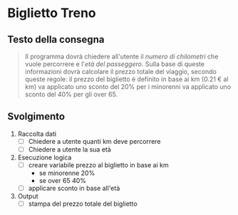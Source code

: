 # Biglietto Treno

## Testo della consegna
> Il programma dovrà chiedere all'utente il *numero di chilometri* che vuole percorrere e l'*età del passeggero*.
Sulla base di queste informazioni dovrà calcolare il prezzo totale del viaggio, secondo queste regole:
il prezzo del biglietto è definito in base ai km (0.21 € al km)
va applicato uno sconto del 20% per i minorenni
va applicato uno sconto del 40% per gli over 65.

## Svolgimento
1. Raccolta dati
    - [ ] Chiedere a utente quanti km deve percorrere
    - [ ] Chiedere a utente la sua età

2. Esecuzione logica
    - [ ] creare variabile prezzo al biglietto in base ai km
        - se minorenne 20%
        - se over 65 40%
    - [ ] applicare sconto in base all'età

3. Output
    - [ ] stampa del prezzo totale del biglietto